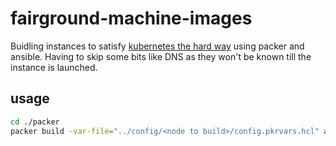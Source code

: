 # fairground-machine-images

Buidling instances to satisfy [kubernetes the hard way](https://github.com/kelseyhightower/kubernetes-the-hard-way) using packer and ansible.
Having to skip some bits like DNS as they won't be known till the instance is launched.

## usage

```bash
cd ./packer
packer build -var-file="../config/<node to build>/config.pkrvars.hcl" aws-redhat.pkr.hcl
```